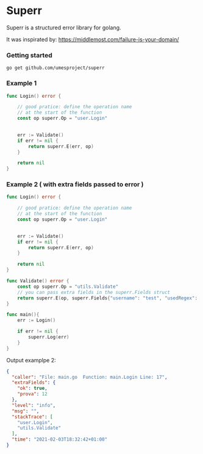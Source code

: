 # Superr

Superr is a structured error library for golang.

It was inspirated by: https://middlemost.com/failure-is-your-domain/

### Getting started
 
`go get github.com/umesproject/superr`

### Example 1

```go
func Login() error {

    // good pratice: define the operation name 
	// at the start of the function
    const op superr.Op = "user.Login"
	

    err := Validate()
	if err != nil {
		return superr.E(err, op)
	}

	return nil
}
```

### Example 2  ( with extra fields passed to error )

```go
func Login() error {

    // good pratice: define the operation name 
	// at the start of the function
    const op superr.Op = "user.Login"
	

    err := Validate()
	if err != nil {
		return superr.E(err, op)
	}

	return nil
}

func Validate() error {
	const op superr.Op = "utils.Validate"
    // you can pass extra fields in the superr.Fields struct
	return superr.E(op, superr.Fields{"username": "test", "usedRegex": false})
}

func main(){
	err := Login()

	if err != nil {
		superr.Log(err)
	}
}
```
Output examplpe 2:
```json
{
  "caller": "File: main.go  Function: main.Login Line: 17",
  "extraFields": {
    "ok": true,
    "prova": 12
  },
  "level": "info",
  "msg": "",
  "stackTrace": [
    "user.Login",
    "utils.Validate"
  ],
  "time": "2021-02-03T18:32:42+01:00"
}
```
